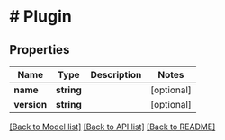 # # Plugin

## Properties

Name | Type | Description | Notes
------------ | ------------- | ------------- | -------------
**name** | **string** |  | [optional]
**version** | **string** |  | [optional]

[[Back to Model list]](../../README.md#models) [[Back to API list]](../../README.md#endpoints) [[Back to README]](../../README.md)
